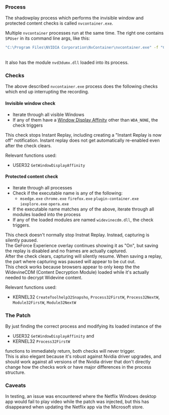 ### Process
The shadowplay process which performs the invisible window and protected content checks is called
`nvcontainer.exe`.

Multiple `nvcontainer` processes run at the same time. The right one contains `SPUser` in its command line args, like this:
```bash
"C:\Program Files\NVIDIA Corporation\NvContainer\nvcontainer.exe" -f "C:\ProgramData\NVIDIA\NvContainerUser%dSPUser.log" -d "C:\Program Files\NVIDIA Corporation\NvContainer\plugins\SPUser" -r -l 3 -p 30000 -st "C:\Program Files\NVIDIA Corporation\NvContainer\NvContainerTelemetryApi.dll" -c
```
\
It also has the module `nvd3dumx.dll` loaded into its process.

### Checks
The above described `nvcontainer.exe` process does the following checks which end up interrupting the recording.
#### Invisible window check
- Iterate through all visible Windows
- If any of them have a [Window Display Affinity](https://learn.microsoft.com/en-us/windows/win32/api/winuser/nf-winuser-getwindowdisplayaffinity) other than `WDA_NONE`, the check triggers

This check stops Instant Replay, including creating a "Instant Replay is now off" notification.
Instant replay does not get automatically re-enabled even after the check clears.

Relevant functions used:
- USER32 `GetWindowDisplayAffinity`

#### Protected content check

- Iterate through all processes
- Check if the executable name is any of the following:
  - `msedge.exe` `chrome.exe` `firefox.exe` `plugin-container.exe` `iexplore.exe` `opera.exe`
- If the executable name matches any of the above, iterate through all modules loaded into the process
- If any of the loaded modules are named `widevinecdm.dll`, the check triggers.

This check doesn't normally stop Instnat Replay. Instead, capturing is silently paused.  
The GeForce Experience overlay continues showing it as "On", but saving the replay is disabled and no frames are actually captured.  
After the check clears, capturing will silently resume. When saving a replay, the part where capturing was paused will appear to be cut out.  
This check works because browsers appear to only keep the the WidevineCDM (Content Decryption Module) loaded while it's actually needed to decrypt Widevine content.

Relevant functions used:
- KERNEL32 `CreateToolhelp32Snapsho`, `Process32FirstW`, `Process32NextW`, `Module32FirstW`, `Module32NextW`

### The Patch

By just finding the correct process and modifying its loaded instance of the
- USER32 `GetWindowDisplayAffinity` and
- KERNEL32 `Process32FirstW`

functions to immediately return, both checks will never trigger.  
This is also elegant because it's robust against Nvidia driver upgrades, and should work against all versions of the Nvidia driver that don't directly change how the checks work or have major differences in the process structure.

### Caveats
In testing, an issue was encountered where the Netflix Windows desktop app would fail to play video while the patch was injected, but this has disappeared when updating the Netflix app via the Microsoft store.
